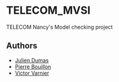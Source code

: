 # TELECOM_MVSI

TELECOM Nancy's Model checking project

## Authors

- [Julien Dumas]()
- [Pierre Bouillon](https://pbouillon.github.io/)
- [Victor Varnier](https://github.com/VVarnier)
